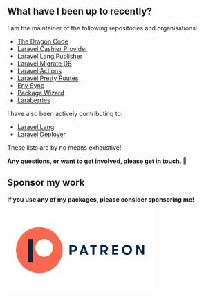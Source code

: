 ## What have I been up to recently?

I am the maintainer of the following repositories and organisations:

* [The Dragon Code](https://github.com/TheDragonCode)
* [Laravel Cashier Provider](https://github.com/LaravelCashierProvider)
* [Laravel Lang Publisher](https://github.com/andrey-helldar/laravel-lang-publisher)
* [Laravel Migrate DB](https://github.com/andrey-helldar/migrate-db)
* [Laravel Actions](https://github.com/andrey-helldar/laravel-actions)
* [Laravel Pretty Routes](https://github.com/andrey-helldar/pretty-routes)
* [Env Sync](https://github.com/andrey-helldar/env-sync)
* [Package Wizard](https://github.com/andrey-helldar/package-wizard)
* [Laraberries](https://github.com/Laraberries)

I have also been actively contributing to:

* [Laravel Lang](https://github.com/Laravel-Lang/lang)
* [Laravel Deployer](https://github.com/lorisleiva/laravel-deployer)

These lists are by no means exhaustive!

**Any questions, or want to get involved, please get in touch. 🐘**

## Sponsor my work

**If you use any of my packages, please consider sponsoring me!**

<a href="https://patreon.com/andrey_helldar" target="_blank"><img alt="patreon" src="/.github/images/patreon.png"></a>
